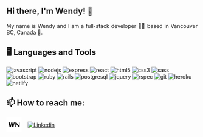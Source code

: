 ## Hi there, I'm Wendy! 👋

<!--
**wendyyng/wendyyng** is a ✨ _special_ ✨ repository because its `README.md` (this file) appears on your GitHub profile.

Here are some ideas to get you started:

- 🔭 I’m currently working on ...
- 🌱 I’m currently learning ...
- 👯 I’m looking to collaborate on ...
- 🤔 I’m looking for help with ...
- 💬 Ask me about ...
- 📫 How to reach me: ...
- 😄 Pronouns: ...
- ⚡ Fun fact: ...
-->

<div align="justify">
  My name is Wendy and I am a full-stack developer 👩‍💻 based in Vancouver BC, Canada 🍁. 
<!--  Feel free to connect with me on LinkedIn! -->
  </div>

<!--### ⚡ Fun fact:
- I have a background in international relations and accounting
- I have lived in 5 countries and speak 4 languages: English, Mandarin, Japanese and Malay -->

## 🖥️ Languages and Tools
<p>
<img alt="javascript" height="48px" src="https://cdn.jsdelivr.net/gh/devicons/devicon/icons/javascript/javascript-plain.svg" />
<img alt="nodejs" height="48px" src="https://cdn.jsdelivr.net/gh/devicons/devicon/icons/nodejs/nodejs-original-wordmark.svg" />
<img alt="express" height="48px" src="https://cdn.jsdelivr.net/gh/devicons/devicon/icons/express/express-original-wordmark.svg" />
<img alt="react" height="48px" src="https://cdn.jsdelivr.net/gh/devicons/devicon/icons/react/react-original-wordmark.svg" />
<img alt="html5" height="48px" src="https://cdn.jsdelivr.net/gh/devicons/devicon/icons/html5/html5-original-wordmark.svg" />
<img alt="css3" height="48px" src="https://cdn.jsdelivr.net/gh/devicons/devicon/icons/css3/css3-original-wordmark.svg" />
<img alt="sass" height="48px" src="https://cdn.jsdelivr.net/gh/devicons/devicon/icons/sass/sass-original.svg" />
<img alt="bootstrap" height="48px" src="https://cdn.jsdelivr.net/gh/devicons/devicon/icons/bootstrap/bootstrap-plain-wordmark.svg" />
<img alt="ruby" height="48px" src="https://cdn.jsdelivr.net/gh/devicons/devicon/icons/ruby/ruby-original-wordmark.svg" />
<img alt="rails" height="48px" src="https://cdn.jsdelivr.net/gh/devicons/devicon/icons/rails/rails-plain-wordmark.svg" />
<img alt="postgresql" height="48px" src="https://cdn.jsdelivr.net/gh/devicons/devicon/icons/postgresql/postgresql-original-wordmark.svg" />
<img alt="jquery" height="48px" src="https://cdn.jsdelivr.net/gh/devicons/devicon/icons/jquery/jquery-original-wordmark.svg" />

<img alt="rspec" height="48px" src="https://cdn.jsdelivr.net/gh/devicons/devicon/icons/rspec/rspec-original-wordmark.svg" />
<img alt="git" height="48px" src="https://cdn.jsdelivr.net/gh/devicons/devicon/icons/git/git-original-wordmark.svg" />
<img alt="heroku" height="48px" src="https://cdn.jsdelivr.net/gh/devicons/devicon/icons/heroku/heroku-original-wordmark.svg" />
<img alt="netlify" height="48px" src="https://www.vectorlogo.zone/logos/netlify/netlify-ar21.svg" />

</p>


## 📫 How to reach me:
[<img align="center" alt="Personal"  src="android-chrome-512x512.png" style="text-align: justify" width="40px"/>](https://wendy-ng.vercel.app/)
&nbsp;&nbsp;
[<img align="center" alt="Linkedin" width="48px" src="https://cdn.jsdelivr.net/gh/devicons/devicon/icons/linkedin/linkedin-original.svg" style="padding-right:10px;" />](https://www.linkedin.com/in/wendyywng)
&nbsp;&nbsp;
<!--### [<img align="center" alt="Twitter"  src="https://cdn.jsdelivr.net/gh/devicons/devicon/icons/twitter/twitter-original.svg" style="padding-right:5px;" width="26px"/>](https://twitter.com/wendyywng)
&nbsp;&nbsp; -->
